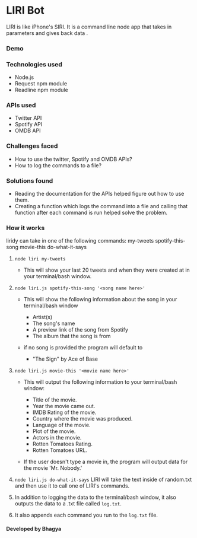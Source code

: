 # LIRI Bot
LIRI is like iPhone's SIRI. It is a command line node app that takes in parameters and gives back data .

### Demo

### Technologies used
* Node.js
* Request npm module
* Readline npm module

### APIs used
* Twitter API
* Spotify API
* OMDB API

### Challenges faced
* How to use the twitter, Spotify and OMDB APIs?
* How to log the commands to a file?

### Solutions found
* Reading the documentation for the APIs helped figure out how to use them.
* Creating a function which logs the command into a file and calling that function after each command is run helped solve the problem.

### How it works

liridy can take in one of the following commands:
	my-tweets
	spotify-this-song
	movie-this
	do-what-it-says

1. `node liri my-tweets`	

	* This will show your last 20 tweets and when they were created at in your terminal/bash window.


2. `node liri.js spotify-this-song '<song name here>'`

	* This will show the following information about the song in your terminal/bash window
		* Artist(s)
		* The song's name
		* A preview link of the song from Spotify
		* The album that the song is from

	* if no song is provided the program will default to
		* "The Sign" by Ace of Base

3. `node liri.js movie-this '<movie name here>'`

	* This will output the following information to your terminal/bash window:

		* Title of the movie.
		* Year the movie came out.
		* IMDB Rating of the movie.
		* Country where the movie was produced.
		* Language of the movie.
		* Plot of the movie.
		* Actors in the movie.
		* Rotten Tomatoes Rating.
		* Rotten Tomatoes URL.

	* If the user doesn't type a movie in, the program will output data for the movie 'Mr. Nobody.'
		

4. `node liri.js do-what-it-says`
LIRI will take the text inside of random.txt and then use it to call one of LIRI's commands.

5. In addition to logging the data to the terminal/bash window, it also outputs the data to a .txt file called `log.txt`.

6. It also appends each command you run to the `log.txt` file. 

#### Developed by Bhagya 